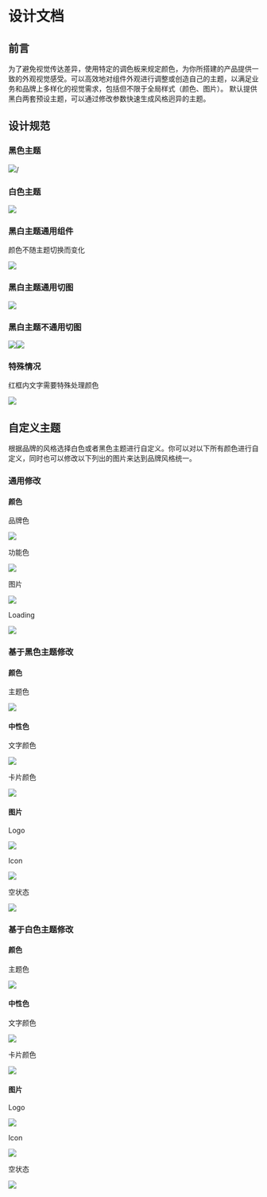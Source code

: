 # 设计文档

## 前言&#x20;

为了避免视觉传达差异，使用特定的调色板来规定颜色，为你所搭建的产品提供一致的外观视觉感受。可以高效地对组件外观进行调整或创造自己的主题，以满足业务和品牌上多样化的视觉需求，包括但不限于全局样式（颜色、图片）。 默认提供黑白两套预设主题，可以通过修改参数快速生成风格迥异的主题。

## 设计规范 <a href="#qag33" id="qag33"></a>

### 黑色主题 <a href="#ogiyn" id="ogiyn"></a>

![](.gitbook/assets/02-颜色规范-黑色主题.png)/

### 白色主题 <a href="#igpxl" id="igpxl"></a>

![](.gitbook/assets/01-颜色规范-白色主题.png)

### 黑白主题通用组件 <a href="#r7xp1" id="r7xp1"></a>

颜色不随主题切换而变化

![](.gitbook/assets/03-黑白主题通用组件.png)

### 黑白主题通用切图 <a href="#b5ssi" id="b5ssi"></a>

![](.gitbook/assets/04-黑白主题通用切图.png)

### 黑白主题不通用切图 <a href="#kvvht" id="kvvht"></a>

![](.gitbook/assets/05-不通用切图-黑.png)![](.gitbook/assets/06-不通用切图-白.png)

### 特殊情况 <a href="#e3whi" id="e3whi"></a>

红框内文字需要特殊处理颜色

![](.gitbook/assets/07-有区分需要单独写黑白文字色.png)

## 自定义主题&#x20;

根据品牌的风格选择白色或者黑色主题进行自定义。你可以对以下所有颜色进行自定义，同时也可以修改以下列出的图片来达到品牌风格统一。&#x20;

### 通用修改&#x20;

#### 颜色

品牌色

![](.gitbook/assets/01-通用修改-品牌色.png)

功能色

![](.gitbook/assets/02-通用修改-功能色.png)

图片

![](.gitbook/assets/03-通用修改-图片.png)

Loading

![](.gitbook/assets/04-通用修改-loading.png)

### 基于黑色主题修改 <a href="#ttldo" id="ttldo"></a>

#### **颜色**

主题色

![](.gitbook/assets/01-基于黑色主题修改-主题色.png)

#### **中性色**

文字颜色

![](.gitbook/assets/02-基于黑色主题修改-文字色.png)

卡片颜色

![](.gitbook/assets/03-基于黑色主题修改-卡片色.png)

#### 图片&#x20;

Logo

![](.gitbook/assets/04-基于黑色主题修改-logo.png)

Icon

![](.gitbook/assets/05-基于黑色主题修改-icon.png)

空状态

![](.gitbook/assets/06-基于黑色主题修改-空状态.png)

### 基于白色主题修改&#x20;

#### 颜色

主题色

![](.gitbook/assets/01-基于白色主题修改-主题色.png)

#### 中性色&#x20;

文字颜色

![](.gitbook/assets/02-基于白色主题修改-文字色.png)

卡片颜色

![](.gitbook/assets/03-基于白色主题修改-卡片色.png)

#### 图片&#x20;

Logo

![](.gitbook/assets/04-基于白色主题修改-logo.png)

Icon

![](.gitbook/assets/05-基于白色主题修改-icon.png)

空状态

![](.gitbook/assets/06-基于白色主题修改-空状态.png)
